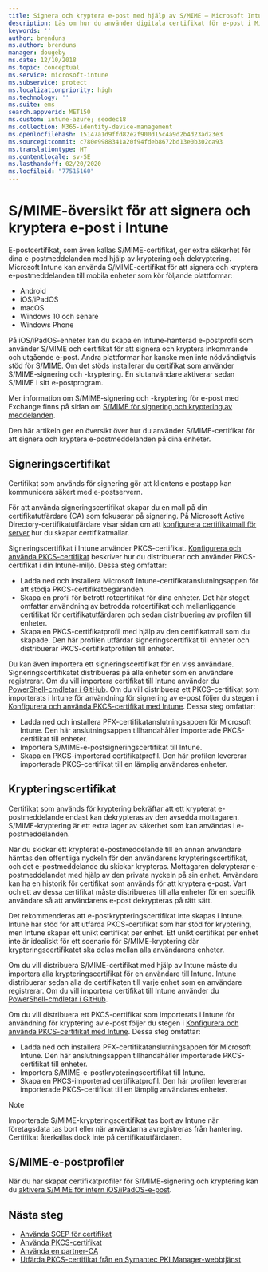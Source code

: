 ```yaml
---
title: Signera och kryptera e-post med hjälp av S/MIME – Microsoft Intune – Azure | Microsoft Docs
description: Läs om hur du använder digitala certifikat för e-post i Microsoft Intune för att signera och kryptera e-postmeddelanden på enheter. De här certifikaten kallas S/MIME och konfigureras med hjälp av enhetskonfigurationsprofiler. Signerings- och krypteringscertifikat använder PKCS, eller privata certifikat, och använder ett anslutningsprogram för att importera certifikat.
keywords: ''
author: brenduns
ms.author: brenduns
manager: dougeby
ms.date: 12/10/2018
ms.topic: conceptual
ms.service: microsoft-intune
ms.subservice: protect
ms.localizationpriority: high
ms.technology: ''
ms.suite: ems
search.appverid: MET150
ms.custom: intune-azure; seodec18
ms.collection: M365-identity-device-management
ms.openlocfilehash: 15147a1d9ffd82e2f900d15c4a9d2b4d23ad23e3
ms.sourcegitcommit: c780e9988341a20f94fdeb8672bd13e0b302da93
ms.translationtype: HT
ms.contentlocale: sv-SE
ms.lasthandoff: 02/20/2020
ms.locfileid: "77515160"
---
```

# <a name="smime-overview-to-sign-and-encrypt-email-in-intune"></a>S/MIME-översikt för att signera och kryptera e-post i Intune

E-postcertifikat, som även kallas S/MIME-certifikat, ger extra säkerhet för dina e-postmeddelanden med hjälp av kryptering och dekryptering. Microsoft Intune kan använda S/MIME-certifikat för att signera och kryptera e-postmeddelanden till mobila enheter som kör följande plattformar:

- Android
- iOS/iPadOS
- macOS
- Windows 10 och senare
- Windows Phone

På iOS/iPadOS-enheter kan du skapa en Intune-hanterad e-postprofil som använder S/MIME och certifikat för att signera och kryptera inkommande och utgående e-post. Andra plattformar har kanske men inte nödvändigtvis stöd för S/MIME. Om det stöds installerar du certifikat som använder S/MIME-signering och -kryptering. En slutanvändare aktiverar sedan S/MIME i sitt e-postprogram.

Mer information om S/MIME-signering och -kryptering för e-post med Exchange finns på sidan om [S/MIME för signering och kryptering av meddelanden](https://docs.microsoft.com/Exchange/policy-and-compliance/smime).

Den här artikeln ger en översikt över hur du använder S/MIME-certifikat för att signera och kryptera e-postmeddelanden på dina enheter.

## <a name="signing-certificates"></a>Signeringscertifikat

Certifikat som används för signering gör att klientens e postapp kan kommunicera säkert med e-postservern.

För att använda signeringscertifikat skapar du en mall på din certifikatutfärdare (CA) som fokuserar på signering. På Microsoft Active Directory-certifikatutfärdare visar sidan om att [konfigurera certifikatmall för server](https://docs.microsoft.com/windows-server/networking/core-network-guide/cncg/server-certs/configure-the-server-certificate-template) hur du skapar certifikatmallar.

Signeringscertifikat i Intune använder PKCS-certifikat. [Konfigurera och använda PKCS-certifikat](certficates-pfx-configure.md) beskriver hur du distribuerar och använder PKCS-certifikat i din Intune-miljö. Dessa steg omfattar:

- Ladda ned och installera Microsoft Intune-certifikatanslutningsappen för att stödja PKCS-certifikatbegäranden.
- Skapa en profil för betrott rotcertifikat för dina enheter. Det här steget omfattar användning av betrodda rotcertifikat och mellanliggande certifikat för certifikatutfärdaren och sedan distribuering av profilen till enheter.
- Skapa en PKCS-certifikatprofil med hjälp av den certifikatmall som du skapade. Den här profilen utfärdar signeringscertifikat till enheter och distribuerar PKCS-certifikatprofilen till enheter.

Du kan även importera ett signeringscertifikat för en viss användare. Signeringscertifikatet distribueras på alla enheter som en användare registrerar. Om du vill importera certifikat till Intune använder du [PowerShell-cmdletar i GitHub](https://github.com/Microsoft/Intune-Resource-Access). Om du vill distribuera ett PKCS-certifikat som importerats i Intune för användning för signering av e-post följer du stegen i [Konfigurera och använda PKCS-certifikat med Intune](certficates-pfx-configure.md). Dessa steg omfattar:

- Ladda ned och installera PFX-certifikatanslutningsappen för Microsoft Intune. Den här anslutningsappen tillhandahåller importerade PKCS-certifikat till enheter.
- Importera S/MIME-e-postsigneringscertifikat till Intune.
- Skapa en PKCS-importerad certifikatprofil. Den här profilen levererar importerade PKCS-certifikat till en lämplig användares enheter.

## <a name="encryption-certificates"></a>Krypteringscertifikat

Certifikat som används för kryptering bekräftar att ett krypterat e-postmeddelande endast kan dekrypteras av den avsedda mottagaren. S/MIME-kryptering är ett extra lager av säkerhet som kan användas i e-postmeddelanden.

När du skickar ett krypterat e-postmeddelande till en annan användare hämtas den offentliga nyckeln för den användarens krypteringscertifikat, och det e-postmeddelande du skickar krypteras. Mottagaren dekrypterar e-postmeddelandet med hjälp av den privata nyckeln på sin enhet. Användare kan ha en historik för certifikat som används för att kryptera e-post. Vart och ett av dessa certifikat måste distribueras till alla enheter för en specifik användare så att användarens e-post dekrypteras på rätt sätt.

Det rekommenderas att e-postkrypteringscertifikat inte skapas i Intune. Intune har stöd för att utfärda PKCS-certifikat som har stöd för kryptering, men Intune skapar ett unikt certifikat per enhet. Ett unikt certifikat per enhet inte är idealiskt för ett scenario för S/MIME-kryptering där krypteringscertifikatet ska delas mellan alla användarens enheter.

Om du vill distribuera S/MIME-certifikat med hjälp av Intune måste du importera alla krypteringscertifikat för en användare till Intune. Intune distribuerar sedan alla de certifikaten till varje enhet som en användare registrerar. Om du vill importera certifikat till Intune använder du [PowerShell-cmdletar i GitHub](https://github.com/Microsoft/Intune-Resource-Access).

Om du vill distribuera ett PKCS-certifikat som importerats i Intune för användning för kryptering av e-post följer du stegen i [Konfigurera och använda PKCS-certifikat med Intune](certficates-pfx-configure.md). Dessa steg omfattar:

- Ladda ned och installera PFX-certifikatanslutningsappen för Microsoft Intune. Den här anslutningsappen tillhandahåller importerade PKCS-certifikat till enheter.
- Importera S/MIME-e-postkrypteringscertifikat till Intune.
- Skapa en PKCS-importerad certifikatprofil. Den här profilen levererar importerade PKCS-certifikat till en lämplig användares enheter.

 > [!NOTE]
 > Importerade S/MIME-krypteringscertifikat tas bort av Intune när företagsdata tas bort eller när användarna avregistreras från hantering. Certifikat återkallas dock inte på certifikatutfärdaren.

## <a name="smime-email-profiles"></a>S/MIME-e-postprofiler

När du har skapat certifikatprofiler för S/MIME-signering och kryptering kan du [aktivera S/MIME för intern iOS/iPadOS-e-post](../configuration/email-settings-ios.md).

## <a name="next-steps"></a>Nästa steg

- [Använda SCEP för certifikat](certificates-scep-configure.md)
- [Använda PKCS-certifikat](certficates-pfx-configure.md)
- [Använda en partner-CA](certificate-authority-add-scep-overview.md)
- [Utfärda PKCS-certifikat från en Symantec PKI Manager-webbtjänst](certificates-digicert-configure.md)
